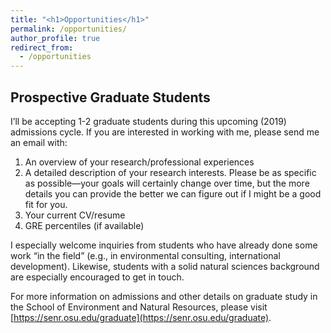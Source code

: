 ```yaml
---
title: "<h1>Opportunities</h1>"
permalink: /opportunities/
author_profile: true
redirect_from: 
  - /opportunities
---
```


<h2><b>Prospective Graduate Students</b></h2>

I’ll be accepting 1-2 graduate students during this upcoming (2019) admissions cycle. If you are interested in working with me, please send me an email with:

1. An overview of your research/professional experiences
2. A detailed description of your research interests. Please be as specific as possible—your goals will certainly change over time, but the more details you can provide the better we can figure out if I might be a good fit for you. 
3. Your current CV/resume
4. GRE percentiles (if available)

I especially welcome inquiries from students who have already done some work “in the field” (e.g., in environmental consulting, international development). Likewise, students with a solid natural sciences background are especially encouraged to get in touch. 

For more information on admissions and other details on graduate study in the School of Environment and Natural Resources, please visit [https://senr.osu.edu/graduate](https://senr.osu.edu/graduate).
